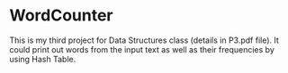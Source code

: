 # WordCounter
This is my third project for Data Structures class (details in P3.pdf file). It could print out words from the input text as well as their frequencies by using Hash Table.
